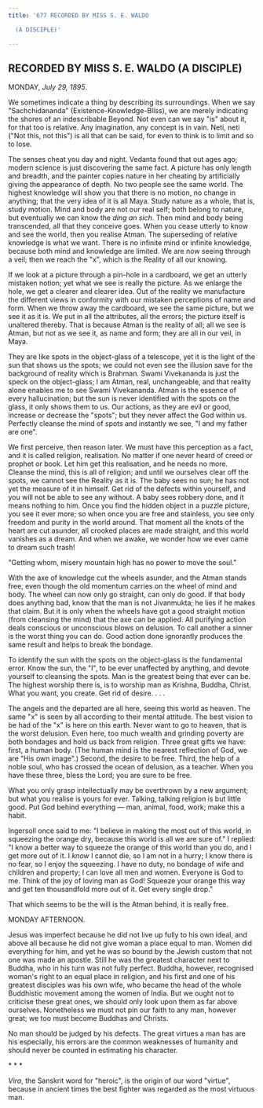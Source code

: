 ```yaml
---
title: '677 RECORDED BY MISS S. E. WALDO

  (A DISCIPLE)'

---
```

  

## RECORDED BY MISS S. E. WALDO (A DISCIPLE)

MONDAY, *July 29, 1895*.

We sometimes indicate a thing by describing its surroundings. When we
say "Sachchidananda" (Existence-Knowledge-Bliss), we are merely
indicating the shores of an indescribable Beyond. Not even can we say
"is" about it, for that too is relative. Any imagination, any concept is
in vain. Neti, neti ("Not this, not this") is all that can be said, for
even to think is to limit and so to lose.

The senses cheat you day and night. Vedanta found that out ages ago;
modern science is just discovering the same fact. A picture has only
length and breadth, and the painter copies nature in her cheating by
artificially giving the appearance of depth. No two people see the same
world. The highest knowledge will show you that there is no motion, no
change in anything; that the very idea of it is all Maya. Study nature
as a whole, that is, study motion. Mind and body are not our real self;
both belong to nature, but eventually we can know the *ding an sich*. 
Then mind and body being transcended, all that they conceive goes. When
you cease utterly to know and see the world, then you realise Atman. The
superseding of relative knowledge is what we want. There is no infinite
mind or infinite knowledge, because both mind and knowledge are limited.
We are now seeing through a veil; then we reach the "x", which is the
Reality of all our knowing.

If we look at a picture through a pin-hole in a cardboard, we get an
utterly mistaken notion; yet what we see is really the picture. As we
enlarge the hole, we get a clearer and clearer idea. Out of the reality
we manufacture the different views in conformity with our mistaken
perceptions of name and form. When we throw away the cardboard, we see
the same picture, but we see it as it is. We put in all the attributes,
all the errors; the picture itself is unaltered thereby. That is because
Atman is the reality of all; all we see is Atman, but not as we see it,
as name and form; they are all in our veil, in Maya.

They are like spots in the object-glass of a telescope, yet it is the
light of the sun that shows us the spots; we could not even see the
illusion save for the background of reality which is Brahman. Swami
Vivekananda is just the speck on the object-glass; I am Atman, real,
unchangeable, and that reality alone enables me to see Swami
Vivekananda. Atman is the essence of every hallucination; but the sun is
never identified with the spots on the glass, it only shows them to us.
Our actions, as they are evil or good, increase or decrease the "spots";
but they never affect the God within us. Perfectly cleanse the mind of
spots and instantly we see, "I and my father are one".

We first perceive, then reason later. We must have this perception as a
fact, and it is called religion, realisation. No matter if one never
heard of creed or prophet or book. Let him get this realisation, and he
needs no more. Cleanse the mind, this is all of religion; and until we
ourselves clear off the spots, we cannot see the Reality as it is. The
baby sees no sun; he has not yet the measure of it in himself. Get rid
of the defects within yourself, and you will not be able to see any
without. A baby sees robbery done, and it means nothing to him. Once you
find the hidden object in a puzzle picture, you see it ever more; so
when once you are free and stainless, you see only freedom and purity in
the world around. That moment all the knots of the heart are cut
asunder, all crooked places are made straight, and this world vanishes
as a dream. And when we awake, we wonder how we ever came to dream such
trash!

"Getting whom, misery mountain high has no power to move the soul."

With the axe of knowledge cut the wheels asunder, and the Atman stands
free, even though the old momentum carries on the wheel of mind and
body. The wheel can now only go straight, can only do good. If that body
does anything bad, know that the man is not Jivanmukta; he lies if he
makes that claim. But it is only when the wheels have got a good
straight motion (from cleansing the mind) that the axe can be applied.
All purifying action deals conscious or unconscious blows on delusion.
To call another a sinner is the worst thing you can do. Good action done
ignorantly produces the same result and helps to break the bondage.

To identify the sun with the spots on the object-glass is the
fundamental error. Know the sun, the "I", to be ever unaffected by
anything, and devote yourself to cleansing the spots. Man is the
greatest being that ever can be. The highest worship there is, is to
worship man as Krishna, Buddha, Christ. What you want, you create. Get
rid of desire. . . .

The angels and the departed are all here, seeing this world as heaven.
The same "x" is seen by all according to their mental attitude. The best
vision to be had of the "x" is here on this earth. Never want to go to
heaven, that is the worst delusion. Even here, too much wealth and
grinding poverty are both bondages and hold us back from religion. Three
great gifts we have: first, a human body. (The human mind is the nearest
reflection of God, we are "His own image".) Second, the desire to be
free. Third, the help of a noble soul, who has crossed the ocean of
delusion, as a teacher. When you have these three, bless the Lord; you
are sure to be free.

What you only grasp intellectually may be overthrown by a new argument;
but what you realise is yours for ever. Talking, talking religion is but
little good. Put God behind everything — man, animal, food, work; make
this a habit.

Ingersoll once said to me: "I believe in making the most out of this
world, in squeezing the orange dry, because this world is all we are
sure of." I replied: "I know a better way to squeeze the orange of this
world than you do, and I get more out of it. I *know* I cannot die, so I
am not in a hurry; I know there is no fear, so I enjoy the squeezing. I
have no duty, no bondage of wife and children and property; I can love
all men and women. Everyone is God to me. Think of the joy of loving man
as God! Squeeze your orange this way and get ten thousandfold more out
of it. Get every single drop."

That which seems to be the will is the Atman behind, it is really free.

MONDAY AFTERNOON.

Jesus was imperfect because he did not live up fully to his own ideal,
and above all because he did not give woman a place equal to man. Women
did everything for him, and yet he was so bound by the Jewish custom
that not one was made an apostle. Still he was the greatest character
next to Buddha, who in his turn was not fully perfect. Buddha, however,
recognised woman's right to an equal place in religion, and his first
and one of his greatest disciples was his own wife, who became the head
of the whole Buddhistic movement among the women of India. But we ought
not to criticise these great ones, we should only look upon them as far
above ourselves. Nonetheless we must not pin our faith to any man,
however great; we too must become Buddhas and Christs.

No man should be judged by his defects. The great virtues a man has are
his especially, his errors are the common weaknesses of humanity and
should never be counted in estimating his character.

\*            \*            \*

*Vira*, the Sanskrit word for "heroic", is the origin of our word
"virtue", because in ancient times the best fighter was regarded as the
most virtuous man.